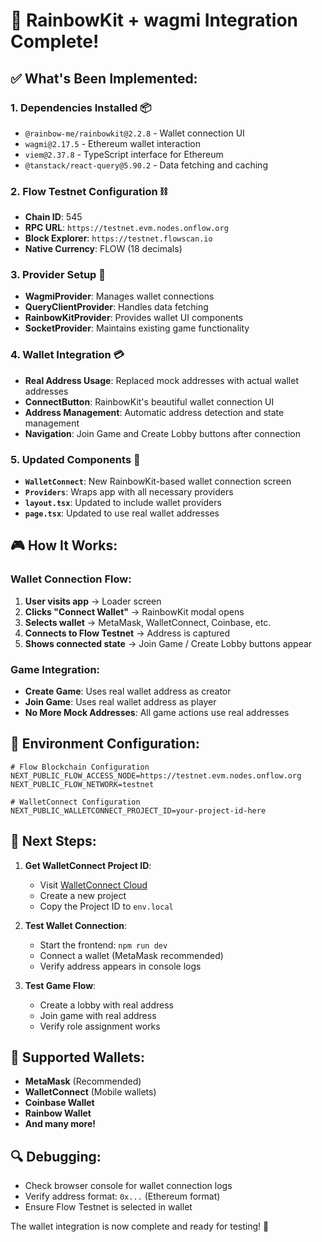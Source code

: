 # 🎉 **RainbowKit + wagmi Integration Complete!**

## ✅ **What's Been Implemented:**

### **1. Dependencies Installed** 📦
- `@rainbow-me/rainbowkit@2.2.8` - Wallet connection UI
- `wagmi@2.17.5` - Ethereum wallet interaction
- `viem@2.37.8` - TypeScript interface for Ethereum
- `@tanstack/react-query@5.90.2` - Data fetching and caching

### **2. Flow Testnet Configuration** ⛓️
- **Chain ID**: 545
- **RPC URL**: `https://testnet.evm.nodes.onflow.org`
- **Block Explorer**: `https://testnet.flowscan.io`
- **Native Currency**: FLOW (18 decimals)

### **3. Provider Setup** 🔧
- **WagmiProvider**: Manages wallet connections
- **QueryClientProvider**: Handles data fetching
- **RainbowKitProvider**: Provides wallet UI components
- **SocketProvider**: Maintains existing game functionality

### **4. Wallet Integration** 💳
- **Real Address Usage**: Replaced mock addresses with actual wallet addresses
- **ConnectButton**: RainbowKit's beautiful wallet connection UI
- **Address Management**: Automatic address detection and state management
- **Navigation**: Join Game and Create Lobby buttons after connection

### **5. Updated Components** 🎨
- **`WalletConnect`**: New RainbowKit-based wallet connection screen
- **`Providers`**: Wraps app with all necessary providers
- **`layout.tsx`**: Updated to include wallet providers
- **`page.tsx`**: Updated to use real wallet addresses

## 🎮 **How It Works:**

### **Wallet Connection Flow:**
1. **User visits app** → Loader screen
2. **Clicks "Connect Wallet"** → RainbowKit modal opens
3. **Selects wallet** → MetaMask, WalletConnect, Coinbase, etc.
4. **Connects to Flow Testnet** → Address is captured
5. **Shows connected state** → Join Game / Create Lobby buttons appear

### **Game Integration:**
- **Create Game**: Uses real wallet address as creator
- **Join Game**: Uses real wallet address as player
- **No More Mock Addresses**: All game actions use real addresses

## 🔧 **Environment Configuration:**

```env
# Flow Blockchain Configuration
NEXT_PUBLIC_FLOW_ACCESS_NODE=https://testnet.evm.nodes.onflow.org
NEXT_PUBLIC_FLOW_NETWORK=testnet

# WalletConnect Configuration
NEXT_PUBLIC_WALLETCONNECT_PROJECT_ID=your-project-id-here
```

## 🚀 **Next Steps:**

1. **Get WalletConnect Project ID**:
   - Visit [WalletConnect Cloud](https://cloud.walletconnect.com/)
   - Create a new project
   - Copy the Project ID to `env.local`

2. **Test Wallet Connection**:
   - Start the frontend: `npm run dev`
   - Connect a wallet (MetaMask recommended)
   - Verify address appears in console logs

3. **Test Game Flow**:
   - Create a lobby with real address
   - Join game with real address
   - Verify role assignment works

## 🎯 **Supported Wallets:**
- **MetaMask** (Recommended)
- **WalletConnect** (Mobile wallets)
- **Coinbase Wallet**
- **Rainbow Wallet**
- **And many more!**

## 🔍 **Debugging:**
- Check browser console for wallet connection logs
- Verify address format: `0x...` (Ethereum format)
- Ensure Flow Testnet is selected in wallet

The wallet integration is now complete and ready for testing! 🎉





